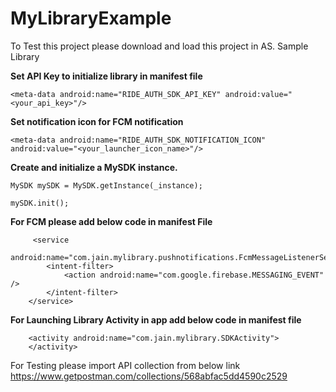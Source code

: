 # MyLibraryExample
To Test this project please download and load this project in AS.
Sample Library

**Set API Key to initialize library in manifest file**
```
<meta-data android:name="RIDE_AUTH_SDK_API_KEY" android:value="<your_api_key>"/>
```
**Set notification icon for FCM notification**
```
<meta-data android:name="RIDE_AUTH_SDK_NOTIFICATION_ICON" android:value="<your_launcher_icon_name>"/>
```
 **Create and initialize a MySDK instance.**
 ```
 MySDK mySDK = MySDK.getInstance(_instance);
 
 mySDK.init();
 ```      
 
 **For FCM please add below code in manifest File**
 
         <service
            android:name="com.jain.mylibrary.pushnotifications.FcmMessageListenerService">
            <intent-filter>
                <action android:name="com.google.firebase.MESSAGING_EVENT" />
            </intent-filter>
        </service>


**For Launching Library Activity in app add below code in manifest file**

        <activity android:name="com.jain.mylibrary.SDKActivity">
        </activity>


For Testing please import API collection from below link
https://www.getpostman.com/collections/568abfac5dd4590c2529
